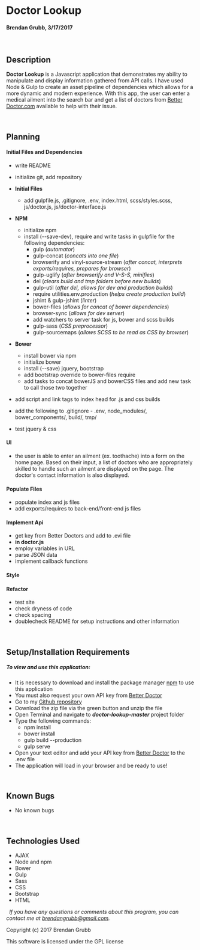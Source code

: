 # **Doctor Lookup**
#### Brendan Grubb, 3/17/2017


&nbsp;
## Description
**Doctor Lookup** is a Javascript application that demonstrates my ability to manipulate and display information gathered from API calls. I have used Node & Gulp to create an asset pipeline of dependencies which allows for a more dynamic and modern experience. With this app, the user can enter a medical ailment into the search bar and get a list of doctors from [Better Doctor.com](https://developer.betterdoctor.com) available to help with their issue.


&nbsp;
## Planning

#### Initial Files and Dependencies
* write README
* initialize git, add repository
* **Initial Files**
  * add gulpfile.js, .gitignore, .env, index.html, scss/styles.scss, js/doctor.js, js/doctor-interface.js
* **NPM**
  * initialize npm
  * install (--save-dev), require and write tasks in gulpfile for the following dependencies:
    * gulp (_automator_)
    * gulp-concat (_concats into one file_)
    * browserify and vinyl-source-stream (_after concat, interprets exports/requires, prepares for browser_)
    * gulp-uglify (_after browserify and V-S-S, minifies_)
    * del (_clears build and tmp folders before new builds_)
    * gulp-util (_after del, allows for dev and production builds_)
    * require utilities.env.production (_helps create production build_)
    * jshint & gulp-jshint (_linter_)
    * bower-files (_allows for concat of bower dependencies_)
    * browser-sync (_allows for dev server_)
    * add watchers to server task for js, bower and scss builds
    * gulp-sass (_CSS preprocessor_)
    * gulp-sourcemaps (_allows SCSS to be read as CSS by browser_)

* **Bower**
  * install bower via npm
  * initialize bower
  * install (--save) jquery, bootstrap
  * add bootstrap override to bower-files require
  * add tasks to concat bowerJS and bowerCSS files and add new task to call those two together

* add script and link tags to index head for .js and css builds
* add the following to .gitignore - .env, node_modules/, bower_components/, build/, tmp/
* test jquery & css

#### UI
* the user is able to enter an ailment (ex. toothache) into a form on the home page. Based on their input, a list of doctors who are appropriately skilled to handle such an ailment are displayed on the page. The doctor's contact information is also displayed.

#### Populate Files
* populate index and js files
* add exports/requires to back-end/front-end js files

#### Implement Api
* get key from Better Doctors and add to .evi file
* **in doctor.js**
* employ variables in URL
* parse JSON data
* implement callback functions

#### Style

#### Refactor
  * test site
  * check dryness of code
  * check spacing
  * doublecheck README for setup instructions and other information


&nbsp;
## Setup/Installation Requirements
##### _To view and use this application:_
* It is necessary to download and install the package manager [npm](https://www.npmjs.com) to use this application
* You must also request your own API key from [Better Doctor](https://developer.betterdoctor.com)
* Go to my [Github repository](https://github.com/Brendangrubb/doctor-lookup)
* Download the zip file via the green button and unzip the file
* Open Terminal and navigate to **_doctor-lookup-master_** project folder
* Type the following commands:
  * npm install
  * bower install
  * gulp build --production
  * gulp serve
* Open your text editor and add your API key from [Better Doctor](https://developer.betterdoctor.com) to the .env file
* The application will load in your browser and be ready to use!

&nbsp;
## Known Bugs
* No known bugs

&nbsp;
## Technologies Used
* AJAX
* Node and npm
* Bower
* Gulp
* Sass
* CSS
* Bootstrap
* HTML

&nbsp;
_If you have any questions or comments about this program, you can contact me at [brendangrubb@gmail.com](mailto:brendangrubb@gmail.com)._

Copyright (c) 2017 Brendan Grubb

This software is licensed under the GPL license
